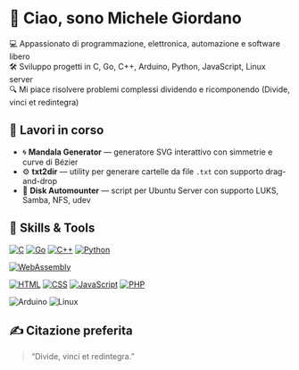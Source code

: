 # 👋 Ciao, sono Michele Giordano

💻 Appassionato di programmazione, elettronica, automazione e software libero  
🛠️ Sviluppo progetti in C, Go, C++, Arduino, Python, JavaScript, Linux server  
🔍 Mi piace risolvere problemi complessi dividendo e ricomponendo (Divide, vinci et redintegra)

## 🔧 Lavori in corso
<!--Progetti in evidenza-->

- 🌀 **Mandala Generator** — generatore SVG interattivo con simmetrie e curve di Bézier  
- ⚙️ **txt2dir** — utility per generare cartelle da file `.txt` con supporto drag-and-drop  
- 🔐 **Disk Automounter** — script per Ubuntu Server con supporto LUKS, Samba, NFS, udev

## 🧠 Skills & Tools

[![C](https://img.shields.io/badge/C-00599C?logo=c&logoColor=white)](#)
[![Go](https://img.shields.io/badge/Go-%2300ADD8.svg?&logo=go&logoColor=white)](#)
[![C++](https://img.shields.io/badge/C++-%2300599C.svg?logo=c%2B%2B&logoColor=white)](#)
[![Python](https://img.shields.io/badge/Python-3776AB?logo=python&logoColor=fff)](#)

[![WebAssembly](https://img.shields.io/badge/WebAssembly-654FF0?logo=webassembly&logoColor=fff)](#)

[![HTML](https://img.shields.io/badge/HTML-%23E34F26.svg?logo=html5&logoColor=white)](#)
[![CSS](https://img.shields.io/badge/CSS-639?logo=css&logoColor=fff)](#)
[![JavaScript](https://img.shields.io/badge/JavaScript-F7DF1E?logo=javascript&logoColor=000)](#)
[![PHP](https://img.shields.io/badge/php-%23777BB4.svg?&logo=php&logoColor=white)](#)

![Arduino](https://img.shields.io/badge/-Arduino-00979D?style=flat&logo=arduino)
![Linux](https://img.shields.io/badge/-Linux-FCC624?style=flat&logo=linux)

## ✍️ Citazione preferita

> “Divide, vinci et redintegra.”
<!--
## 📫 Contatti

📧 Email: [michele@email.com](mailto:michele@email.com)  
🔗 LinkedIn: [linkedin.com/in/michelegiordano](https://linkedin.com/in/michelegiordano)  
🌐 Blog / Portfolio: *[aggiungi qui se lo hai]*
-->



<!--
**mg80h27/mg80h27** is a ✨ _special_ ✨ repository because its `README.md` (this file) appears on your GitHub profile.

Here are some ideas to get you started:

- 🔭 I’m currently working on ...
- 🌱 I’m currently learning ...
- 👯 I’m looking to collaborate on ...
- 🤔 I’m looking for help with ...
- 💬 Ask me about ...
- 📫 How to reach me: ...
- 😄 Pronouns: ...
- ⚡ Fun fact: ...
-->
